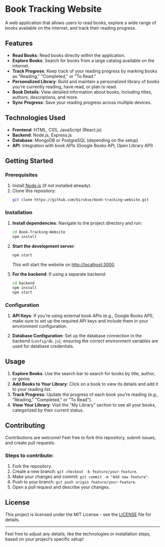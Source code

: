 # Book Tracking Website

A web application that allows users to read books, explore a wide range of books available on the internet, and track their reading progress.

## Features

- **Read Books**: Read books directly within the application.
- **Explore Books**: Search for books from a large catalog available on the internet.
- **Track Progress**: Keep track of your reading progress by marking books as "Reading," "Completed," or "To Read."
- **Personalized Library**: Build and maintain a personalized library of books you're currently reading, have read, or plan to read.
- **Book Details**: View detailed information about books, including titles, authors, descriptions, and more.
- **Sync Progress**: Save your reading progress across multiple devices.
  
## Technologies Used

- **Frontend**: HTML, CSS, JavaScript (React.js)
- **Backend**: Node.js, Express.js
- **Database**: MongoDB or PostgreSQL (depending on the setup)
- **API**: Integration with book APIs (Google Books API, Open Library API)
  
## Getting Started

### Prerequisites

1. Install [Node.js](https://nodejs.org/) (if not installed already).
2. Clone this repository:
   ```bash
   git clone https://github.com/birukse/book-tracking-website.git
   ```

### Installation

1. **Install dependencies**:
   Navigate to the project directory and run:
   ```bash
   cd Book-Tracking-Website
   npm install
   ```

2. **Start the development server**:
   ```bash
   npm start
   ```

   This will start the website on [http://localhost:3000](http://localhost:3000).

3. **For the backend**:
   If using a separate backend:
   ```bash
   cd backend
   npm install
   npm start
   ```

### Configuration

1. **API Keys**:
   If you're using external book APIs (e.g., Google Books API), make sure to set up the required API keys and include them in your environment configuration.

2. **Database Configuration**:
   Set up the database connection in the backend (`config/db.js`), ensuring the correct environment variables are used for database credentials.

## Usage

1. **Explore Books**: Use the search bar to search for books by title, author, or genre.
2. **Add Books to Your Library**: Click on a book to view its details and add it to your reading list.
3. **Track Progress**: Update the progress of each book you're reading (e.g., "Reading," "Completed," or "To Read").
4. **View Your Library**: Visit the "My Library" section to see all your books, categorized by their current status.

## Contributing

Contributions are welcome! Feel free to fork this repository, submit issues, and create pull requests.

### Steps to contribute:

1. Fork the repository.
2. Create a new branch: `git checkout -b feature/your-feature`.
3. Make your changes and commit: `git commit -m "Add new feature"`.
4. Push to your branch: `git push origin feature/your-feature`.
5. Open a pull request and describe your changes.

## License

This project is licensed under the MIT License - see the [LICENSE](LICENSE) file for details.

---

Feel free to adjust any details, like the technologies or installation steps, based on your project’s specific setup!
